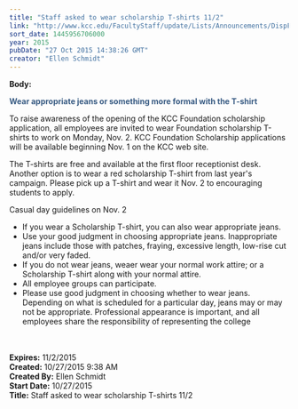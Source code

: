 ```yaml
---
title: "Staff asked to wear scholarship T-shirts 11/2"
link: "http://www.kcc.edu/FacultyStaff/update/Lists/Announcements/DispForm.aspx?ID=2062"
sort_date: 1445956706000
year: 2015
pubDate: "27 Oct 2015 14:38:26 GMT"
creator: "Ellen Schmidt"
---
```


<div><b>Body:</b> <div class="ExternalClass70152B9B76434A2DA1FC3E15A76ABAC9"><p style="color:#385b83"><strong>Wear appropriate jeans or something more formal with the T-shirt </strong></p>
<p>To raise awareness of the opening of the KCC Foundation scholarship application, all employees are invited to wear Foundation scholarship T-shirts to work on Monday, Nov. 2. KCC Foundation Scholarship applications will be available beginning Nov. 1 on the KCC web site.</p>
<p>The T-shirts are free and available at the first floor receptionist desk. Another option is to wear a red scholarship T-shirt from last year's campaign. Please pick up a T-shirt and wear it Nov. 2 to encouraging students to apply. </p>
<p>Casual day guidelines on Nov. 2</p>
<ul><li>If you wear a Scholarship T-shirt, you can also wear appropriate jeans. </li>
<li>Use your good judgment in choosing appropriate jeans. Inappropriate jeans include those with patches, fraying, excessive length, low-rise cut and/or very faded. </li>
<li>If you do not wear jeans, weaer wear your normal work attire; or a Scholarship T-shirt along with your normal attire. </li>
<li>All employee groups can participate. </li>
<li>Please use good judgment in choosing whether to wear jeans. Depending on what is scheduled for a particular day, jeans may or may not be appropriate. Professional appearance is important, and all employees share the responsibility of representing the college<br /><br />​</li></ul></div></div>
<div><b>Expires:</b> 11/2/2015</div>
<div><b>Created:</b> 10/27/2015 9:38 AM</div>
<div><b>Created By:</b> Ellen Schmidt</div>
<div><b>Start Date:</b> 10/27/2015</div>
<div><b>Title:</b> Staff asked to wear scholarship T-shirts 11/2</div>
